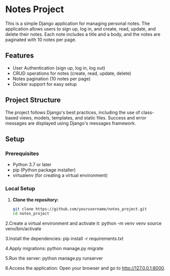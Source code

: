 # Notes Project

This is a simple Django application for managing personal notes. The application allows users to sign up, log in, and create, read, update, and delete their notes. Each note includes a title and a body, and the notes are paginated with 10 notes per page.

## Features

- User Authentication (sign up, log in, log out)
- CRUD operations for notes (create, read, update, delete)
- Notes pagination (10 notes per page)
- Docker support for easy setup

## Project Structure

The project follows Django's best practices, including the use of class-based views, models, templates, and static files. Success and error messages are displayed using Django's messages framework.

## Setup

### Prerequisites

- Python 3.7 or later
- pip (Python package installer)
- virtualenv (for creating a virtual environment)

### Local Setup

1. **Clone the repository:**

   ```sh
   git clone https://github.com/yourusername/notes_project.git
   cd notes_project
   
2.Create a virtual environment and activate it:
python -m venv venv
source venv/bin/activate 

3.Install the dependencies:
pip install -r requirements.txt

4.Apply migrations:
python manage.py migrate

5.Run the server:
python manage.py runserver

6.Access the application:
Open your browser and go to http://127.0.0.1:8000.
